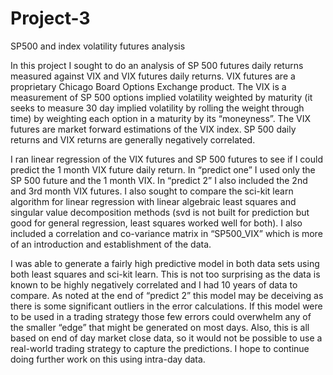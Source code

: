 # Project-3
SP500 and index volatility futures analysis

In this project I sought to do an analysis of SP 500 futures daily returns measured against VIX and VIX futures daily returns. VIX futures are a proprietary Chicago Board Options Exchange product. The VIX is a measurement of SP 500 options implied volatility weighted by maturity (it seeks to measure 30 day implied volatility by rolling the weight through time) by weighting each option in a maturity by its “moneyness”. The VIX futures are market forward estimations of the VIX index. SP 500 daily returns and VIX returns are generally negatively correlated. 

I ran linear regression of the VIX futures and SP 500 futures to see if I could predict the 1 month VIX future daily return. In “predict one” I used only the SP 500 future and the 1 month VIX. In “predict 2” I also included the 2nd and 3rd month VIX futures. I also sought to compare the sci-kit learn algorithm for linear regression with linear algebraic least squares and singular value decomposition methods (svd is not built for prediction but good for general regression, least squares worked well for both). I also included a correlation and co-variance matrix in “SP500_VIX” which is more of an introduction and establishment of the data.

I was able to generate a fairly high predictive model in both data sets using both least squares and sci-kit learn. This is not too surprising as the data is known to be highly negatively correlated and I had 10 years of data to compare. As noted at the end of “predict 2” this model may be deceiving as there is some significant outliers in the error calculations. If this model were to be used in a trading strategy those few errors could overwhelm any of the smaller “edge” that might be generated on most days. Also, this is all based on end of day market close data, so it would not be possible to use a real-world trading strategy to capture the predictions. I hope to continue doing further work on this using intra-day data.
